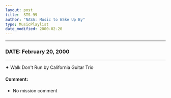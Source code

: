 ```yaml
---
layout: post
title:  STS-99
author: "NASA: Music to Wake Up By"
type: MusicPlaylist
date_modified: 2000-02-20
---
```


----
### DATE: February 20, 2000
----
✦ Walk Don't Run by California Guitar Trio

#### Comment:
* No mission comment
